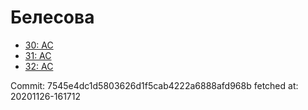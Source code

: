 # Белесова
- [30: AC](30.md)
- [31: AC](31.md)
- [32: AC](32.md)

Commit: 7545e4dc1d5803626d1f5cab4222a6888afd968b
 fetched at: 20201126-161712
